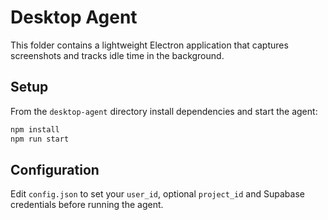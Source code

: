 # Desktop Agent

This folder contains a lightweight Electron application that captures screenshots and tracks idle time in the background.

## Setup

From the `desktop-agent` directory install dependencies and start the agent:

```bash
npm install
npm run start
```

## Configuration

Edit `config.json` to set your `user_id`, optional `project_id` and Supabase credentials before running the agent.
